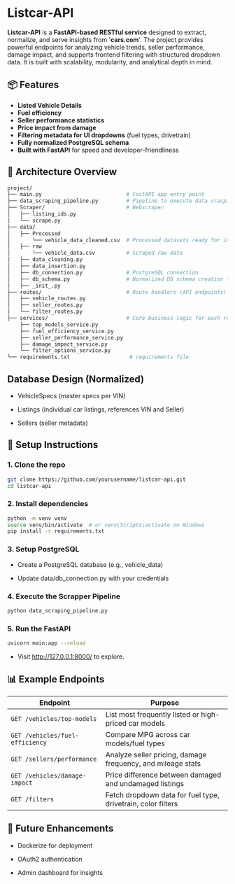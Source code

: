 
# Listcar-API

**Listcar-API** is a **FastAPI-based RESTful service** designed to extract, normalize, and serve insights from '**cars.com**'. The project provides powerful endpoints for analyzing vehicle trends, seller performance, damage impact, and supports frontend filtering with structured dropdown data. It is built with scalability, modularity, and analytical depth in mind.

## 📦 Features

-  **Listed Vehicle Details**
-  **Fuel efficiency**
-  **Seller performance statistics**
-  **Price impact from damage**
-  **Filtering metadata for UI dropdowns** (fuel types, drivetrain)
-  **Fully normalized PostgreSQL schema**
-  **Built with FastAPI** for speed and developer-friendliness


## 🧱 Architecture Overview

```bash
project/
├── main.py                           # FastAPI app entry point
├── data_scraping_pipeline.py         # Pipeline to execute data sracping and cleaning                                    
├── Scraper/                          # Webscraper
│   ├── listing_ids.py
│   └── scrape.py
├── data/
│   ├── Processed
│       └── vehicle_data_cleaned.csv  # Processed datasets ready for insertion
│   ├── raw
│       └── vehicle_data.csv          # Scraped raw data
│   ├── data_cleaning.py
│   ├── data_insertion.py
│   ├── db_connection.py              # PostgreSQL connection
│   ├── db_schema.py                  # Normalized DB schema creation (VIN as FK)
│   ├── _init_.py
├── routes/                           # Route handlers (API endpoints)
│   ├── vehicle_routes.py
│   ├── seller_routes.py
│   └── filter_routes.py
├── services/                         # Core business logic for each route
    ├── top_models_service.py
    ├── fuel_efficiency_service.py
    ├── seller_performance_service.py
    ├── damage_impact_service.py
    └── filter_options_service.py
└── requirements.txt                   # requirements file

```
## Database Design (Normalized)

- VehicleSpecs (master specs per VIN)

- Listings (individual car listings, references VIN and Seller)

- Sellers (seller metadata)




## 🚀 Setup Instructions


### 1. Clone the repo  
```bash
git clone https://github.com/yourusername/listcar-api.git
cd listcar-api

```

### 2. Install dependencies
```bash
python -m venv venv
source venv/bin/activate  # or venv\Scripts\activate on Windows
pip install -r requirements.txt

```

### 3. Setup PostgreSQL  

- Create a PostgreSQL database (e.g., vehicle_data)

- Update data/db_connection.py with your credentials

### 4. Execute the Scrapper Pipeline  
```bash
python data_scraping_pipeline.py

```

### 5. Run the FastAPI  
```bash
uvicorn main:app --reload

```
- Visit http://127.0.0.1:8000/ to explore.



## 📊 Example Endpoints

| Endpoint                        | Purpose                                                      |
| ------------------------------- | ------------------------------------------------------------ |
| `GET /vehicles/top-models`      | List most frequently listed or high-priced car models        |
| `GET /vehicles/fuel-efficiency` | Compare MPG across car models/fuel types                     |
| `GET /sellers/performance`      | Analyze seller pricing, damage frequency, and mileage stats  |
| `GET /vehicles/damage-impact`   | Price difference between damaged and undamaged listings      |
| `GET /filters`                  | Fetch dropdown data for fuel type, drivetrain, color filters |

## 📘 Future Enhancements

- Dockerize for deployment

- OAuth2 authentication

- Admin dashboard for insights

